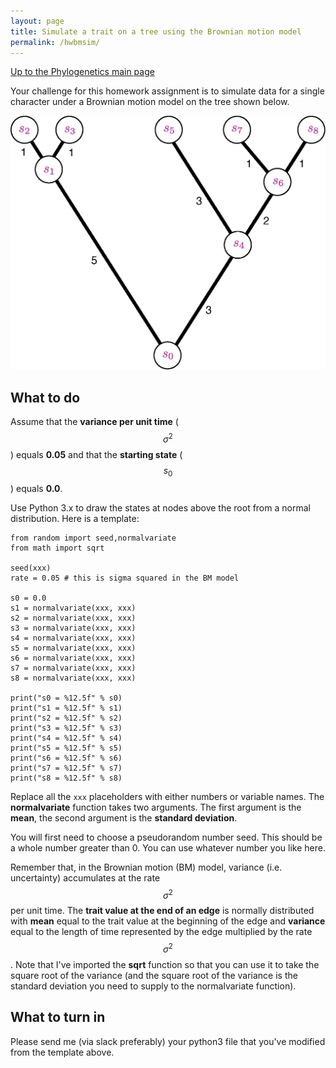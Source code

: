 ```yaml
---
layout: page
title: Simulate a trait on a tree using the Brownian motion model
permalink: /hwbmsim/
---
```

[Up to the Phylogenetics main page](/phylogenetics2024/)

Your challenge for this homework assignment is to simulate data for a single character under a Brownian motion model on the tree shown below.

![The model tree](/assets/img/bm-sim-tree.png)

## What to do

Assume that the **variance per unit time** ($$\sigma^2$$) equals **0.05** and that the **starting state** ($$s_0$$) equals **0.0**.

Use Python 3.x to draw the states at nodes above the root from a normal distribution. Here is a template:

    from random import seed,normalvariate
    from math import sqrt

    seed(xxx)
    rate = 0.05 # this is sigma squared in the BM model

    s0 = 0.0
    s1 = normalvariate(xxx, xxx)
    s2 = normalvariate(xxx, xxx)
    s3 = normalvariate(xxx, xxx)
    s4 = normalvariate(xxx, xxx)
    s5 = normalvariate(xxx, xxx)
    s6 = normalvariate(xxx, xxx)
    s7 = normalvariate(xxx, xxx)
    s8 = normalvariate(xxx, xxx)

    print("s0 = %12.5f" % s0)
    print("s1 = %12.5f" % s1)
    print("s2 = %12.5f" % s2)
    print("s3 = %12.5f" % s3)
    print("s4 = %12.5f" % s4)
    print("s5 = %12.5f" % s5)
    print("s6 = %12.5f" % s6)
    print("s7 = %12.5f" % s7)
    print("s8 = %12.5f" % s8)

Replace all the `xxx` placeholders with either numbers or variable names. The **normalvariate** function takes two arguments. The first argument is the **mean**, the second argument is the **standard deviation**. 

You will first need to choose a pseudorandom number seed. This should be a whole number greater than 0. You can use whatever number you like here.

Remember that, in the Brownian motion (BM) model, variance (i.e. uncertainty) accumulates at the rate $$\sigma^2$$ per unit time. The **trait value at the end of an edge** is normally distributed with **mean** equal to the trait value at the beginning of the edge and **variance** equal to the length of time represented by the edge multiplied by the rate $$\sigma^2$$. Note that I've imported the **sqrt** function so that you can use it to take the square root of the variance (and the square root of the variance is the standard deviation you need to supply to the normalvariate function).

## What to turn in

Please send me (via slack preferably) your python3 file that you've modified from the template above.
